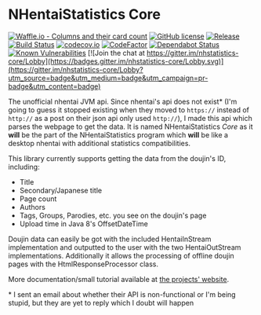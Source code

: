 # NHentaiStatistics Core

[![Waffle.io - Columns and their card count](https://badge.waffle.io/isbodand/nhstatistics-core.svg?columns=all&style=flat-square)](https://waffle.io/isbodand/nhstatistics-core)
[![GitHub license](https://img.shields.io/badge/license-Apache%20License%202.0-blue.svg?style=flat-square)](http://www.apache.org/licenses/LICENSE-2.0)
[![Release](https://jitpack.io/v/isbodand/nhstatistics-core.svg?style=flat-square)](https://jitpack.io/#isbodand/nhstatistics-core)
[![Build Status](https://travis-ci.org/isbodand/nhstatistics-core.svg?branch=devel-1.3&style=flat-square)](https://travis-ci.org/isbodand/nhstatistics-core)
[![codecov.io](https://codecov.io/gh/isbodand/nhstatistics-core/branch/master/graphs/badge.svg?style=flat-square)](https://codecov.io/gh/isbodand/nhstatistics-core)
[![CodeFactor](https://www.codefactor.io/repository/github/isbodand/nhstatistics-core/badge?style=flat-square)](https://www.codefactor.io/repository/github/isbodand/nhstatistics-core)
[![Dependabot Status](https://api.dependabot.com/badges/status?host=github&repo=isbodand/nhstatistics-core)](https://dependabot.com)
[![Known Vulnerabilities](https://snyk.io/test/github/isbodand/nhstatistics-core/badge.svg?targetFile=build.gradle)](https://snyk.io/test/github/isbodand/nhstatistics-core?targetFile=build.gradle)
[![Join the chat at https://gitter.im/nhstatistics-core/Lobby](https://badges.gitter.im/nhstatistics-core/Lobby.svg)](https://gitter.im/nhstatistics-core/Lobby?utm_source=badge&utm_medium=badge&utm_campaign=pr-badge&utm_content=badge)

The unofficial nhentai JVM api. Since nhentai's api does not exist* (I'm going to guess it stopped existing
when they moved to `https://` instead of `http://` as a post on their json api only used `http://`), I made this api
which parses the webpage to get the data.
It is named NHentaiStatistics *Core* as it **will** be the part of the NHentaiStatistics program
which **will** be like a desktop nhentai with additional statistics compatibilities.

This library currently supports getting the data from the doujin's ID, including:

- Title
- Secondary/Japanese title
- Page count
- Authors
- Tags, Groups, Parodies, etc. you see on the doujin's page
- Upload time in Java 8's OffsetDateTime

Doujin data can easily be got with the included HentaiInStream implementation and outputted to the user with the two
HentaiOutStream implementations.
Additionally it allows the processing of offline doujin pages with the HtmlResponseProcessor class.

More documentation/small tutorial available at [the projects' website](https://isbodand.github.io/nhstatistics-core).

\* I sent an email about whether their API is non-functional or I'm being stupid, but they are yet to reply
which I doubt will happen
